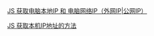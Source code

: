[JS 获取电脑本地IP 和 电脑网络IP（外网IP|公网IP）](https://blog.csdn.net/xiaoxiong_jiaxin/article/details/128864075)   

[JS 获取本机IP地址的方法](https://blog.csdn.net/mo911108/article/details/124313770)   


